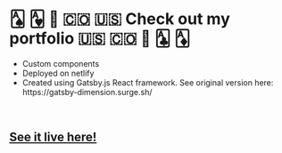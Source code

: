 <h1> 🂡 🂱 🏴󠁧󠁢󠁥󠁮󠁧󠁿 🇨🇴 🇺🇸 Check out my portfolio 🇺🇸 🇨🇴 🏴󠁧󠁢󠁥󠁮󠁧󠁿 🃑 🃁 </h1>

<ul>
  <li> Custom components </li>
  <li> Deployed on netlify </li>
  <li> Created using Gatsby.js React framework. See original version here: https://gatsby-dimension.surge.sh/ </li>
</ul>
<br/>
<h2>
<a href="https://jamescaddick-dev.netlify.app/" target="_blank" rel="noreferrer">See it live here!</a>
  </h2>
